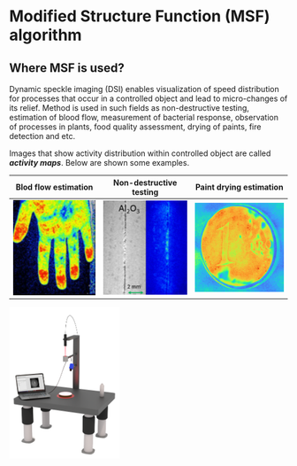 # Modified Structure Function (MSF) algorithm

## Where MSF is used?
Dynamic speckle imaging (DSI) enables visualization of speed distribution for processes that occur in a controlled object and lead to micro-changes of its relief. 
Method is used in such fields as non-destructive testing, estimation of blood flow, measurement of bacterial response, observation of processes in plants,
food quality assessment, drying of paints, fire detection and etc.

Images that show activity distribution within controlled object are called ***activity maps***. Below are shown some examples.




**Blod flow estimation**   | **Non-destructive testing**| **Paint drying estimation**
:-------------------------:|:-------------------------:|:-------------------------:
 <img src="/Readme images/example1.png" alt="example" width="200"/>|<img src="/Readme images/example2.png" alt="example" width="200"/>|<img src="/Readme images/example3.png" alt="example" width="220"/>
 
 

 

 <img src="/Readme images/speckle setup.png" alt="example" width="200"/>
